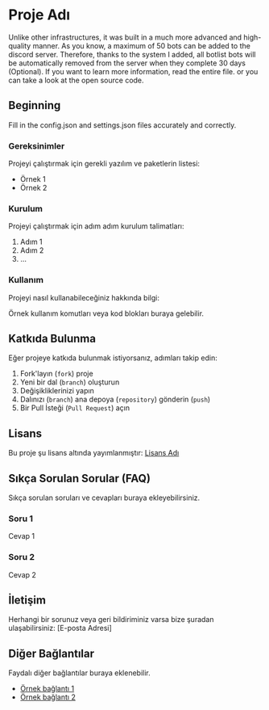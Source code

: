 # Proje Adı

Unlike other infrastructures, it was built in a much more advanced and high-quality manner. As you know, a maximum of 50 bots can be added to the discord server. Therefore, thanks to the system I added, all botlist bots will be automatically removed from the server when they complete 30 days (Optional). If you want to learn more information, read the entire file. or you can take a look at the open source code.

## Beginning

Fill in the config.json and settings.json files accurately and correctly.

### Gereksinimler

Projeyi çalıştırmak için gerekli yazılım ve paketlerin listesi:

- Örnek 1
- Örnek 2

### Kurulum

Projeyi çalıştırmak için adım adım kurulum talimatları:

1. Adım 1
2. Adım 2
3. ...

### Kullanım

Projeyi nasıl kullanabileceğiniz hakkında bilgi:

Örnek kullanım komutları veya kod blokları buraya gelebilir.

## Katkıda Bulunma

Eğer projeye katkıda bulunmak istiyorsanız, adımları takip edin:

1. Fork'layın (`fork`) proje
2. Yeni bir dal (`branch`) oluşturun
3. Değişikliklerinizi yapın
4. Dalınızı (`branch`) ana depoya (`repository`) gönderin (`push`)
5. Bir Pull İsteği (`Pull Request`) açın

## Lisans

Bu proje şu lisans altında yayımlanmıştır: [Lisans Adı](URL)

## Sıkça Sorulan Sorular (FAQ)

Sıkça sorulan soruları ve cevapları buraya ekleyebilirsiniz.

### Soru 1

Cevap 1

### Soru 2

Cevap 2

## İletişim

Herhangi bir sorunuz veya geri bildiriminiz varsa bize şuradan ulaşabilirsiniz: [E-posta Adresi]

## Diğer Bağlantılar

Faydalı diğer bağlantılar buraya eklenebilir.

- [Örnek bağlantı 1](URL)
- [Örnek bağlantı 2](URL)
